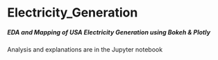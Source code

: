 # Electricity_Generation
##### EDA and Mapping of USA Electricity Generation using Bokeh & Plotly
<p>
Analysis and explanations are in the Jupyter notebook
</p>
